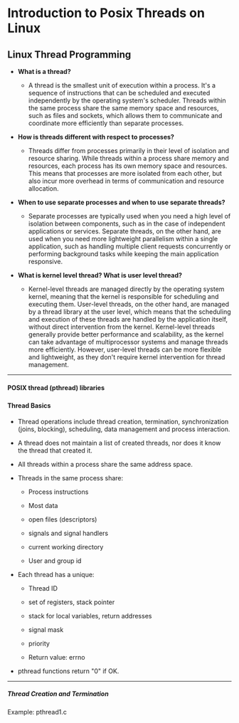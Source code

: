 # Introduction to Posix Threads on Linux<a id="introduction-to-posix-threads-on-linux"></a>

## Linux Thread Programming<a id="linux-thread-programming"></a>

- **What is a thread?**

  - A thread is the smallest unit of execution within a process. It's a sequence of instructions that can be scheduled and executed independently by the operating system's scheduler. Threads within the same process share the same memory space and resources, such as files and sockets, which allows them to communicate and coordinate more efficiently than separate processes.

* **How is threads different with respect to processes?**

  - Threads differ from processes primarily in their level of isolation and resource sharing. While threads within a process share memory and resources, each process has its own memory space and resources. This means that processes are more isolated from each other, but also incur more overhead in terms of communication and resource allocation.

- **When to use separate processes and when to use separate threads?**

  - Separate processes are typically used when you need a high level of isolation between components, such as in the case of independent applications or services. Separate threads, on the other hand, are used when you need more lightweight parallelism within a single application, such as handling multiple client requests concurrently or performing background tasks while keeping the main application responsive.

* **What is kernel level thread? What is user level thread?**

  - Kernel-level threads are managed directly by the operating system kernel, meaning that the kernel is responsible for scheduling and executing them. User-level threads, on the other hand, are managed by a thread library at the user level, which means that the scheduling and execution of these threads are handled by the application itself, without direct intervention from the kernel. Kernel-level threads generally provide better performance and scalability, as the kernel can take advantage of multiprocessor systems and manage threads more efficiently. However, user-level threads can be more flexible and lightweight, as they don't require kernel intervention for thread management.

***


#### POSIX thread (pthread) libraries<a id="posix-thread-pthread-libraries"></a>

#####

#### Thread Basics<a id="thread-basics"></a>

- Thread operations include thread creation, termination, synchronization (joins, blocking), scheduling, data management and process interaction.

- A thread does not maintain a list of created threads, nor does it know the thread that created it.

- All threads within a process share the same address space.

- Threads in the same process share:

  - Process instructions

  - Most data

  - open files (descriptors)

  - signals and signal handlers

  - current working directory

  - User and group id

- Each thread has a unique:

  - Thread ID

  - set of registers, stack pointer

  - stack for local variables, return addresses

  - signal mask

  - priority

  - Return value: errno

- pthread functions return "0" if OK.

***


##### Thread Creation and Termination<a id="thread-creation-and-termination"></a>

Example: pthread1.c

